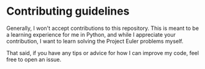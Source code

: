 # Contributing guidelines

Generally, I won't accept contributions to this repository. This is meant to be a learning experience for me in Python, and while I appreciate your contribution, I want to learn solving the Project Euler problems myself.

That said, if you have any tips or advice for how I can improve my code, feel free to open an issue.